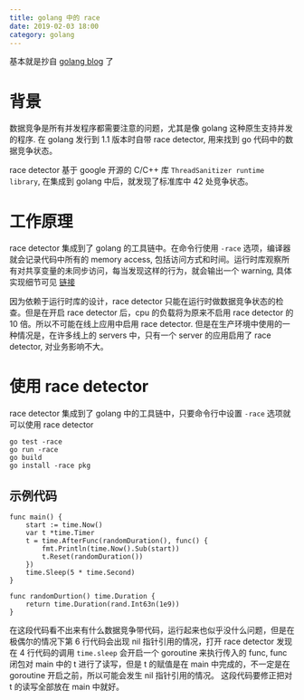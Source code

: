 ```yaml
---
title: golang 中的 race
date: 2019-02-03 18:00
category: golang
---
```


基本就是抄自 [golang blog](https://blog.golang.org/race-detector) 了

# 背景

数据竞争是所有并发程序都需要注意的问题，尤其是像 golang 这种原生支持并发的程序.
在 golang 发行到 1.1 版本时自带 race detector, 用来找到 go 代码中的数据竞争状态。

race detector 基于 google 开源的 C/C++ 库 `ThreadSanitizer runtime library`, 在集成到 golang 中后，就发现了标准库中 42 处竞争状态。

# 工作原理

race detector 集成到了 golang 的工具链中。在命令行使用 `-race` 选项，编译器就会记录代码中所有的 memory access, 包括访问方式和时间。运行时库观察所有对共享变量的未同步访问，每当发现这样的行为，就会输出一个 warning, 具体实现细节可见 [链接](https://github.com/google/sanitizers/wiki/ThreadSanitizerAlgorithm)

因为依赖于运行时库的设计，race detector 只能在运行时做数据竞争状态的检查。但是在开启 race detector 后，cpu 的负载将为原来不启用 race detector 的 10 倍。所以不可能在线上应用中启用 race detector. 但是在生产环境中使用的一种情况是，在许多线上的 servers 中，只有一个 server 的应用启用了 race detector, 对业务影响不大。

# 使用 race detector

race detector 集成到了 golang 中的工具链中，只要命令行中设置 `-race` 选项就可以使用 race detector

```shell
go test -race
go run -race
go build
go install -race pkg
```

## 示例代码

```golang
func main() {
    start := time.Now()
    var t *time.Timer
    t = time.AfterFunc(randomDuration(), func() {
        fmt.Println(time.Now().Sub(start))
        t.Reset(randomDuration())
    })
    time.Sleep(5 * time.Second)
}

func randomDurtion() time.Duration {
    return time.Duration(rand.Int63n(1e9))
}
```

在这段代码看不出来有什么数据竞争带代码，运行起来也似乎没什么问题，但是在极偶尔的情况下第 6 行代码会出现 nil 指针引用的情况，打开 race detector 发现在 4 行代码的调用 `time.sleep` 会开启一个 goroutine 来执行传入的 func, func 闭包对 main 中的 t 进行了读写，但是 t 的赋值是在 main 中完成的，不一定是在 goroutine 开启之前，所以可能会发生 nil 指针引用的情况。
这段代码要修正把对 t 的读写全部放在 main 中就好。

